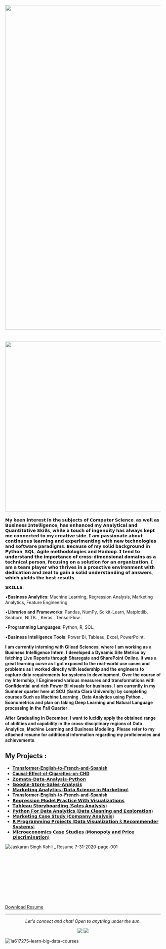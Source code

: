 <img width=1050px src="https://user-images.githubusercontent.com/61367363/93312951-af965a00-f7bc-11ea-91cd-8fbaacd6b624.png">

</h1>

<h1 align="center">  
 
           

<img width=550px src="https://github-readme-stats.vercel.app/api?username=jkohli24&show_icons=true&theme=synthwave">
</h1>                                                                                                                           

𝗠𝘆 𝗸𝗲𝗲𝗻 𝗶𝗻𝘁𝗲𝗿𝗲𝘀𝘁 𝗶𝗻 𝘁𝗵𝗲 𝘀𝘂𝗯𝗷𝗲𝗰𝘁𝘀 𝗼𝗳 𝗖𝗼𝗺𝗽𝘂𝘁𝗲𝗿 𝗦𝗰𝗶𝗲𝗻𝗰𝗲, 𝗮𝘀 𝘄𝗲𝗹𝗹 𝗮𝘀 𝗕𝘂𝘀𝗶𝗻𝗲𝘀𝘀 𝗜𝗻𝘁𝗲𝗹𝗹𝗶𝗴𝗲𝗻𝗰𝗲, 𝗵𝗮𝘀 𝗲𝗻𝗵𝗮𝗻𝗰𝗲𝗱 𝗺𝘆 𝗔𝗻𝗮𝗹𝘆𝘁𝗶𝗰𝗮𝗹 𝗮𝗻𝗱 𝗤𝘂𝗮𝗻𝘁𝗶𝘁𝗮𝘁𝗶𝘃𝗲 𝗦𝗸𝗶𝗹𝗹𝘀, 𝘄𝗵𝗶𝗹𝗲 𝗮 𝘁𝗼𝘂𝗰𝗵 𝗼𝗳 𝗶𝗻𝗴𝗲𝗻𝘂𝗶𝘁𝘆 𝗵𝗮𝘀 𝗮𝗹𝘄𝗮𝘆𝘀 𝗸𝗲𝗽𝘁 𝗺𝗲 𝗰𝗼𝗻𝗻𝗲𝗰𝘁𝗲𝗱 𝘁𝗼 𝗺𝘆 𝗰𝗿𝗲𝗮𝘁𝗶𝘃𝗲 𝘀𝗶𝗱𝗲. 𝗜 𝗮𝗺 𝗽𝗮𝘀𝘀𝗶𝗼𝗻𝗮𝘁𝗲 𝗮𝗯𝗼𝘂𝘁 𝗰𝗼𝗻𝘁𝗶𝗻𝘂𝗼𝘂𝘀 𝗹𝗲𝗮𝗿𝗻𝗶𝗻𝗴 𝗮𝗻𝗱 𝗲𝘅𝗽𝗲𝗿𝗶𝗺𝗲𝗻𝘁𝗶𝗻𝗴 𝘄𝗶𝘁𝗵 𝗻𝗲𝘄 𝘁𝗲𝗰𝗵𝗻𝗼𝗹𝗼𝗴𝗶𝗲𝘀 𝗮𝗻𝗱 𝘀𝗼𝗳𝘁𝘄𝗮𝗿𝗲 𝗽𝗮𝗿𝗮𝗱𝗶𝗴𝗺𝘀. 𝗕𝗲𝗰𝗮𝘂𝘀𝗲 𝗼𝗳 𝗺𝘆 𝘀𝗼𝗹𝗶𝗱 𝗯𝗮𝗰𝗸𝗴𝗿𝗼𝘂𝗻𝗱 𝗶𝗻 𝗣𝘆𝘁𝗵𝗼𝗻, 𝗦𝗤𝗟, 𝗔𝗴𝗶𝗹𝗲 𝗺𝗲𝘁𝗵𝗼𝗱𝗼𝗹𝗼𝗴𝗶𝗲𝘀 𝗮𝗻𝗱 𝗛𝗮𝗱𝗼𝗼𝗽. 𝗜 𝘁𝗲𝗻𝗱 𝘁𝗼 𝘂𝗻𝗱𝗲𝗿𝘀𝘁𝗮𝗻𝗱 𝘁𝗵𝗲 𝗶𝗺𝗽𝗼𝗿𝘁𝗮𝗻𝗰𝗲 𝗼𝗳 𝗰𝗿𝗼𝘀𝘀-𝗱𝗶𝗺𝗲𝗻𝘀𝗶𝗼𝗻𝗮𝗹 𝗱𝗼𝗺𝗮𝗶𝗻𝘀 𝗮𝘀 𝗮 𝘁𝗲𝗰𝗵𝗻𝗶𝗰𝗮𝗹 𝗽𝗲𝗿𝘀𝗼𝗻, 𝗳𝗼𝗰𝘂𝘀𝗶𝗻𝗴 𝗼𝗻 𝗮 𝘀𝗼𝗹𝘂𝘁𝗶𝗼𝗻 𝗳𝗼𝗿 𝗮𝗻 𝗼𝗿𝗴𝗮𝗻𝗶𝘇𝗮𝘁𝗶𝗼𝗻. 𝗜 𝗮𝗺 𝗮 𝘁𝗲𝗮𝗺 𝗽𝗹𝗮𝘆𝗲𝗿 𝘄𝗵𝗼 𝘁𝗵𝗿𝗶𝘃𝗲𝘀 𝗶𝗻 𝗮 𝗽𝗿𝗼𝗮𝗰𝘁𝗶𝘃𝗲 𝗲𝗻𝘃𝗶𝗿𝗼𝗻𝗺𝗲𝗻𝘁 𝘄𝗶𝘁𝗵 𝗱𝗲𝗱𝗶𝗰𝗮𝘁𝗶𝗼𝗻 𝗮𝗻𝗱 𝘇𝗲𝗮𝗹 𝘁𝗼 𝗴𝗮𝗶𝗻 𝗮 𝘀𝗼𝗹𝗶𝗱 𝘂𝗻𝗱𝗲𝗿𝘀𝘁𝗮𝗻𝗱𝗶𝗻𝗴 𝗼𝗳 𝗮𝗻𝘀𝘄𝗲𝗿𝘀, 𝘄𝗵𝗶𝗰𝗵 𝘆𝗶𝗲𝗹𝗱𝘀 𝘁𝗵𝗲 𝗯𝗲𝘀𝘁 𝗿𝗲𝘀𝘂𝗹𝘁𝘀.

𝗦𝗞𝗜𝗟𝗟𝗦:

•𝐁𝐮𝐬𝐢𝐧𝐞𝐬𝐬 𝐀𝐧𝐚𝐥𝐲𝐭𝐢𝐜𝐬: Machine Learning, Regression Analysis, Marketing Analytics, Feature Engineering

•𝐋𝐢𝐛𝐫𝐚𝐫𝐢𝐞𝐬 𝐚𝐧𝐝 𝐅𝐫𝐚𝐦𝐞𝐰𝐨𝐫𝐤𝐬: Pandas, NumPy, Scikit-Learn, Matplotlib, Seaborn, NLTK. , Keras , TensorFlow .

•𝐏𝐫𝐨𝐠𝐫𝐚𝐦𝐦𝐢𝐧𝐠 𝐋𝐚𝐧𝐠𝐮𝐚𝐠𝐞𝐬: Python, R, SQL.

•𝐁𝐮𝐬𝐢𝐧𝐞𝐬𝐬 𝐈𝐧𝐭𝐞𝐥𝐥𝐢𝐠𝐞𝐧𝐜𝐞 𝐓𝐨𝐨𝐥𝐬: Power BI, Tableau, Excel, PowerPoint.


𝐈 𝐚𝐦 𝐜𝐮𝐫𝐫𝐞𝐧𝐭𝐥𝐲 𝐢𝐧𝐭𝐞𝐫𝐧𝐢𝐧𝐠 𝐰𝐢𝐭𝐡 𝐆𝐢𝐥𝐞𝐚𝐝 𝐒𝐜𝐢𝐞𝐧𝐜𝐞𝐬, 𝐰𝐡𝐞𝐫𝐞 𝐈 𝐚𝐦 𝐰𝐨𝐫𝐤𝐢𝐧𝐠 𝐚𝐬 𝐚 𝐁𝐮𝐬𝐢𝐧𝐞𝐬𝐬 𝐈𝐧𝐭𝐞𝐥𝐥𝐢𝐠𝐞𝐧𝐜𝐞 𝐈𝐧𝐭𝐞𝐫𝐧. 𝐈 𝐝𝐞𝐯𝐞𝐥𝐨𝐩𝐞𝐝 𝐚 𝐃𝐲𝐧𝐚𝐦𝐢𝐜 𝐒𝐢𝐭𝐞 𝐌𝐞𝐭𝐫𝐢𝐜𝐬 𝐛𝐲 𝐟𝐞𝐭𝐜𝐡𝐢𝐧𝐠 𝐋𝐢𝐯𝐞 𝐑𝐞𝐩𝐨𝐫𝐭𝐬 𝐭𝐡𝐫𝐨𝐮𝐠𝐡 𝐒𝐡𝐚𝐫𝐞𝐠𝐚𝐭𝐞 𝐚𝐧𝐝 𝐒𝐡𝐚𝐫𝐞𝐏𝐨𝐢𝐧𝐭 𝐎𝐧𝐥𝐢𝐧𝐞. 𝐈𝐭 𝐰𝐚𝐬 𝐚 𝐠𝐫𝐞𝐚𝐭 𝐥𝐞𝐚𝐫𝐧𝐢𝐧𝐠 𝐜𝐮𝐫𝐯𝐞 𝐚𝐬 𝐈 𝐠𝐨𝐭 𝐞𝐱𝐩𝐨𝐬𝐞𝐝 𝐭𝐨 𝐭𝐡𝐞 𝐫𝐞𝐚𝐥-𝐰𝐨𝐫𝐥𝐝 𝐮𝐬𝐞 𝐜𝐚𝐬𝐞𝐬 𝐚𝐧𝐝 𝐩𝐫𝐨𝐛𝐥𝐞𝐦𝐬 𝐚𝐬 𝐈 𝐰𝐨𝐫𝐤𝐞𝐝 𝐝𝐢𝐫𝐞𝐜𝐭𝐥𝐲 𝐰𝐢𝐭𝐡 𝐥𝐞𝐚𝐝𝐞𝐫𝐬𝐡𝐢𝐩 𝐚𝐧𝐝 𝐭𝐡𝐞 𝐞𝐧𝐠𝐢𝐧𝐞𝐞𝐫𝐬 𝐭𝐨 𝐜𝐚𝐩𝐭𝐮𝐫𝐞 𝐝𝐚𝐭𝐚 𝐫𝐞𝐪𝐮𝐢𝐫𝐞𝐦𝐞𝐧𝐭𝐬 𝐟𝐨𝐫 𝐬𝐲𝐬𝐭𝐞𝐦𝐬 𝐢𝐧 𝐝𝐞𝐯𝐞𝐥𝐨𝐩𝐦𝐞𝐧𝐭. 𝐎𝐯𝐞𝐫 𝐭𝐡𝐞 𝐜𝐨𝐮𝐫𝐬𝐞 𝐨𝐟 𝐦𝐲 𝐈𝐧𝐭𝐞𝐫𝐧𝐬𝐡𝐢𝐩, 𝐈 𝐄𝐧𝐠𝐢𝐧𝐞𝐞𝐫𝐞𝐝 𝐯𝐚𝐫𝐢𝐨𝐮𝐬 𝐦𝐞𝐚𝐬𝐮𝐫𝐞𝐬 𝐚𝐧𝐝 𝐭𝐫𝐚𝐧𝐬𝐟𝐨𝐫𝐦𝐚𝐭𝐢𝐨𝐧𝐬 𝐰𝐢𝐭𝐡 𝐂𝐨𝐧𝐟𝐢𝐝𝐞𝐧𝐭𝐢𝐚𝐥 𝐚𝐧𝐝 𝐫𝐢𝐜𝐡 𝐏𝐨𝐰𝐞𝐫 𝐁𝐈 𝐯𝐢𝐬𝐮𝐚𝐥𝐬 𝐟𝐨𝐫 𝐛𝐮𝐬𝐢𝐧𝐞𝐬𝐬. 𝐈 𝐚𝐦 𝐜𝐮𝐫𝐫𝐞𝐧𝐭𝐥𝐲 𝐢𝐧 𝐦𝐲 𝐒𝐮𝐦𝐦𝐞𝐫 𝐪𝐮𝐚𝐫𝐭𝐞𝐫 𝐡𝐞𝐫𝐞 𝐚𝐭 𝐒𝐂𝐔 (𝐒𝐚𝐧𝐭𝐚 𝐂𝐥𝐚𝐫𝐚 𝐔𝐧𝐢𝐯𝐞𝐫𝐬𝐢𝐭𝐲) 𝐛𝐲 𝐜𝐨𝐦𝐩𝐥𝐞𝐭𝐢𝐧𝐠 𝐜𝐨𝐮𝐫𝐬𝐞𝐬 𝐒𝐮𝐜𝐡 𝐚𝐬 𝐌𝐚𝐜𝐡𝐢𝐧𝐞 𝐋𝐞𝐚𝐫𝐧𝐢𝐧𝐠 , 𝐃𝐚𝐭𝐚 𝐀𝐧𝐚𝐥𝐲𝐭𝐢𝐜𝐬 𝐮𝐬𝐢𝐧𝐠 𝐏𝐲𝐭𝐡𝐨𝐧 , 𝐄𝐜𝐨𝐧𝐨𝐦𝐞𝐭𝐫𝐢𝐜𝐬 𝐚𝐧𝐝 𝐩𝐥𝐚𝐧 𝐨𝐧 𝐭𝐚𝐤𝐢𝐧𝐠 𝐃𝐞𝐞𝐩 𝐋𝐞𝐚𝐫𝐧𝐢𝐧𝐠 𝐚𝐧𝐝 𝐍𝐚𝐭𝐮𝐫𝐚𝐥 𝐋𝐚𝐧𝐠𝐮𝐚𝐠𝐞 𝐩𝐫𝐨𝐜𝐞𝐬𝐬𝐢𝐧𝐠 𝐢𝐧 𝐭𝐡𝐞 𝐅𝐚𝐥𝐥 𝐐𝐮𝐚𝐫𝐭𝐞𝐫 .

𝐀𝐟𝐭𝐞𝐫 𝐆𝐫𝐚𝐝𝐮𝐚𝐭𝐢𝐧𝐠 𝐢𝐧 𝐃𝐞𝐜𝐞𝐦𝐛𝐞𝐫, 𝐈 𝐰𝐚𝐧𝐭 𝐭𝐨 𝐥𝐮𝐜𝐢𝐝𝐥𝐲 𝐚𝐩𝐩𝐥𝐲 𝐭𝐡𝐞 𝐨𝐛𝐭𝐚𝐢𝐧𝐞𝐝 𝐫𝐚𝐧𝐠𝐞 𝐨𝐟 𝐚𝐛𝐢𝐥𝐢𝐭𝐢𝐞𝐬 𝐚𝐧𝐝 𝐜𝐚𝐩𝐚𝐛𝐢𝐥𝐢𝐭𝐲 𝐢𝐧 𝐭𝐡𝐞 𝐜𝐫𝐨𝐬𝐬-𝐝𝐢𝐬𝐜𝐢𝐩𝐥𝐢𝐧𝐚𝐫𝐲 𝐫𝐞𝐠𝐢𝐨𝐧𝐬 𝐨𝐟 𝐃𝐚𝐭𝐚 𝐀𝐧𝐚𝐥𝐲𝐭𝐢𝐜𝐬, 𝐌𝐚𝐜𝐡𝐢𝐧𝐞 𝐋𝐞𝐚𝐫𝐧𝐢𝐧𝐠 𝐚𝐧𝐝 𝐁𝐮𝐬𝐢𝐧𝐞𝐬𝐬 𝐌𝐨𝐝𝐞𝐥𝐢𝐧𝐠. 𝐏𝐥𝐞𝐚𝐬𝐞 𝐫𝐞𝐟𝐞𝐫 𝐭𝐨 𝐦𝐲 𝐚𝐭𝐭𝐚𝐜𝐡𝐞𝐝 𝐫𝐞𝐬𝐮𝐦𝐞 𝐟𝐨𝐫 𝐚𝐝𝐝𝐢𝐭𝐢𝐨𝐧𝐚𝐥 𝐢𝐧𝐟𝐨𝐫𝐦𝐚𝐭𝐢𝐨𝐧 𝐫𝐞𝐠𝐚𝐫𝐝𝐢𝐧𝐠 𝐦𝐲 𝐩𝐫𝐨𝐟𝐢𝐜𝐢𝐞𝐧𝐜𝐢𝐞𝐬 𝐚𝐧𝐝 𝐚𝐜𝐡𝐢𝐞𝐯𝐞𝐦𝐞𝐧𝐭𝐬.

## My Projects :

* [𝐓𝐫𝐚𝐧𝐬𝐟𝐨𝐫𝐦𝐞𝐫-𝐄𝐧𝐠𝐥𝐢𝐬𝐡-𝐭𝐨-𝐅𝐫𝐞𝐧𝐜𝐡-𝐚𝐧𝐝-𝐒𝐩𝐚𝐧𝐢𝐬𝐡](https://github.com/jkohli24/Transformer-English-to-French-and-Spanish-master)
* [𝐂𝐚𝐮𝐬𝐚𝐥-𝐄𝐟𝐟𝐞𝐜𝐭-𝐨𝐟-𝐂𝐢𝐠𝐚𝐫𝐞𝐭𝐭𝐞𝐬-𝐨𝐧-𝐂𝐇𝐃](https://github.com/jkohli24/Causal-Effect-of-Cigarettes-on-CHD-master)
* [𝗭𝗼𝗺𝗮𝘁𝗮-𝗗𝗮𝘁𝗮-𝗔𝗻𝗮𝗹𝘆𝘀𝗶𝘀-𝗣𝘆𝘁𝗵𝗼𝗻](https://github.com/jkohli24/Zomato-Data-Analysis-Python)
* [𝗚𝗼𝗼𝗴𝗹𝗲-𝗦𝘁𝗼𝗿𝗲-𝗦𝗮𝗹𝗲𝘀-𝗔𝗻𝗮𝗹𝘆𝘀𝗶𝘀](https://github.com/jkohli24/Google-Store-Sales-Analysis-)
* [𝗠𝗮𝗿𝗸𝗲𝘁𝗶𝗻𝗴 𝗔𝗻𝗮𝗹𝘆𝘁𝗶𝗰𝘀 (𝗗𝗮𝘁𝗮 𝗦𝗰𝗶𝗲𝗻𝗰𝗲 𝗶𝗻 𝗠𝗮𝗿𝗸𝗲𝘁𝗶𝗻𝗴)](https://github.com/jkohli24/Marketing-Analytics-Projects)
* [𝐓𝐫𝐚𝐧𝐬𝐟𝐨𝐫𝐦𝐞𝐫-𝐄𝐧𝐠𝐥𝐢𝐬𝐡-𝐭𝐨-𝐅𝐫𝐞𝐧𝐜𝐡-𝐚𝐧𝐝-𝐒𝐩𝐚𝐧𝐢𝐬𝐡](https://github.com/jkohli24/Transformer-English-to-French-and-Spanish-master)
* [𝗥𝗲𝗴𝗿𝗲𝘀𝘀𝗶𝗼𝗻 𝗠𝗼𝗱𝗲𝗹 𝗣𝗿𝗮𝗰𝘁𝗶𝗰𝗲 𝗪𝗶𝘁𝗵 𝗩𝗶𝘀𝘂𝗮𝗹𝗶𝘇𝗮𝘁𝗶𝗼𝗻𝘀](https://github.com/jkohli24/SelfLearning---ML-Practice-A-Z-udemy-)
* [𝗧𝗮𝗯𝗹𝗲𝗮𝘂 𝗦𝘁𝗼𝗿𝘆𝗯𝗼𝗮𝗿𝗱𝗶𝗻𝗴 (𝗦𝗮𝗹𝗲𝘀 𝗔𝗻𝗮𝗹𝘆𝘀𝗶𝘀)](https://github.com/jkohli24/Tableau-Selflearning-)
* [𝗣𝘆𝘁𝗵𝗼𝗻 𝗙𝗼𝗿 𝗗𝗮𝘁𝗮 𝗔𝗻𝗮𝗹𝘆𝘁𝗶𝗰𝘀 (𝗗𝗮𝘁𝗮 𝗖𝗹𝗲𝗮𝗻𝗶𝗻𝗴 𝗮𝗻𝗱 𝗘𝘅𝗽𝗹𝗼𝗿𝗮𝘁𝗶𝗼𝗻)](https://github.com/jkohli24/Python-for-Data-Analytics)
* [𝗠𝗮𝗿𝗸𝗲𝘁𝗶𝗻𝗴 𝗖𝗮𝘀𝗲 𝗦𝘁𝘂𝗱𝘆 (𝗖𝗼𝗺𝗽𝗮𝗻𝘆 𝗔𝗻𝗮𝗹𝘆𝘀𝗶𝘀)](https://github.com/jkohli24/Marketing-Case-Studies-)
* [𝗥 𝗣𝗿𝗼𝗴𝗿𝗮𝗺𝗺𝗶𝗻𝗴 𝗣𝗿𝗼𝗷𝗲𝗰𝘁𝘀 (𝗗𝗮𝘁𝗮 𝗩𝗶𝘀𝘂𝗮𝗹𝗶𝘇𝗮𝘁𝗶𝗼𝗻 & 𝗥𝗲𝗰𝗼𝗺𝗺𝗲𝗻𝗱𝗲𝗿 𝗦𝘆𝘀𝘁𝗲𝗺𝘀)](https://github.com/jkohli24/R-Programming-Projects)
* [𝗠𝗶𝗰𝗿𝗼𝗲𝗰𝗼𝗻𝗼𝗺𝗶𝗰𝘀 𝗖𝗮𝘀𝗲 𝗦𝘁𝘂𝗱𝗶𝗲𝘀 (𝗠𝗼𝗻𝗼𝗽𝗼𝗹𝘆 𝗮𝗻𝗱 𝗣𝗿𝗶𝗰𝗲 𝗗𝗶𝘀𝗰𝗿𝗶𝗺𝗶𝗻𝗮𝘁𝗶𝗼𝗻)](https://github.com/jkohli24/Econometrics---Case-Studies-)




![Jaskaran Singh Kohli _ Resume  7-31-2020-page-001](https://user-images.githubusercontent.com/61367363/96036642-9c0cfc00-0e19-11eb-9cba-fd796f3ea6c6.jpg)




<object data="https://github.com/jkohli24/Analyst_Life/blob/master/Jaskaran%20Kohli%20RESUME.pdf" type="application/pdf" width="700px" height="700px">
    <embed src="https://github.com/jkohli24/Analyst_Life/blob/master/Jaskaran%20Kohli%20RESUME.pdf">
        <p><a href="https://github.com/jkohli24/Analyst_Life/blob/master/Jaskaran%20Kohli%20RESUME.pdf">Download Resume</a></p>
    </embed>
</object>


<hr>
<p align="center">
  <i>Let's connect and chat! Open to anything under the sun.</i>

  <p align="center"> 
   <a href="https://www.linkedin.com/in/jaskaran-kohli24/" alt="Linkedin"><img src="https://raw.githubusercontent.com/jayehernandez/jayehernandez/3f5402efef9a0ae89211a6e04609558e862ca616/readme/linkedin-fill.svg"></a>
    <a href="mailto:jaskaransinghkolhi@gmail.com.com" alt="Contact me"><img src="https://raw.githubusercontent.com/jayehernandez/jayehernandez/3f5402efef9a0ae89211a6e04609558e862ca616/readme/mail-fill.svg"></a>
      </p>
  </p>
</p>

![1a617275-learn-big-data-courses](https://user-images.githubusercontent.com/61367363/92875687-21863200-f3be-11ea-8865-dcc3309c32b2.gif)
